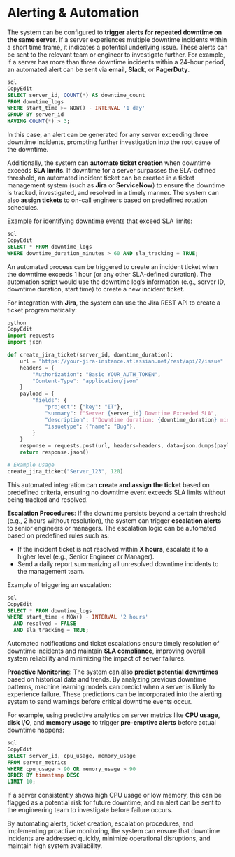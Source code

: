 # Alerting & Automation

The system can be configured to **trigger alerts for repeated downtime on the same server**. If a server experiences multiple downtime incidents within a short time frame, it indicates a potential underlying issue. These alerts can be sent to the relevant team or engineer to investigate further. For example, if a server has more than three downtime incidents within a 24-hour period, an automated alert can be sent via **email**, **Slack**, or **PagerDuty**.

```sql
sql
CopyEdit
SELECT server_id, COUNT(*) AS downtime_count
FROM downtime_logs
WHERE start_time >= NOW() - INTERVAL '1 day'
GROUP BY server_id
HAVING COUNT(*) > 3;

```

In this case, an alert can be generated for any server exceeding three downtime incidents, prompting further investigation into the root cause of the downtime.

Additionally, the system can **automate ticket creation** when downtime exceeds **SLA limits**. If downtime for a server surpasses the SLA-defined threshold, an automated incident ticket can be created in a ticket management system (such as **Jira** or **ServiceNow**) to ensure the downtime is tracked, investigated, and resolved in a timely manner. The system can also **assign tickets** to on-call engineers based on predefined rotation schedules.

Example for identifying downtime events that exceed SLA limits:

```sql
sql
CopyEdit
SELECT * FROM downtime_logs
WHERE downtime_duration_minutes > 60 AND sla_tracking = TRUE;

```

An automated process can be triggered to create an incident ticket when the downtime exceeds 1 hour (or any other SLA-defined duration). The automation script would use the downtime log’s information (e.g., server ID, downtime duration, start time) to create a new incident ticket.

For integration with **Jira**, the system can use the Jira REST API to create a ticket programmatically:

```python
python
CopyEdit
import requests
import json

def create_jira_ticket(server_id, downtime_duration):
    url = "https://your-jira-instance.atlassian.net/rest/api/2/issue"
    headers = {
        "Authorization": "Basic YOUR_AUTH_TOKEN",
        "Content-Type": "application/json"
    }
    payload = {
        "fields": {
            "project": {"key": "IT"},
            "summary": f"Server {server_id} Downtime Exceeded SLA",
            "description": f"Downtime duration: {downtime_duration} minutes.",
            "issuetype": {"name": "Bug"},
        }
    }
    response = requests.post(url, headers=headers, data=json.dumps(payload))
    return response.json()

# Example usage
create_jira_ticket("Server_123", 120)

```

This automated integration can **create and assign the ticket** based on predefined criteria, ensuring no downtime event exceeds SLA limits without being tracked and resolved.

**Escalation Procedures**: If the downtime persists beyond a certain threshold (e.g., 2 hours without resolution), the system can trigger **escalation alerts** to senior engineers or managers. The escalation logic can be automated based on predefined rules such as:

- If the incident ticket is not resolved within **X hours**, escalate it to a higher level (e.g., Senior Engineer or Manager).
- Send a daily report summarizing all unresolved downtime incidents to the management team.

Example of triggering an escalation:

```sql
sql
CopyEdit
SELECT * FROM downtime_logs
WHERE start_time < NOW() - INTERVAL '2 hours'
  AND resolved = FALSE
  AND sla_tracking = TRUE;

```

Automated notifications and ticket escalations ensure timely resolution of downtime incidents and maintain **SLA compliance**, improving overall system reliability and minimizing the impact of server failures.

**Proactive Monitoring**: The system can also **predict potential downtimes** based on historical data and trends. By analyzing previous downtime patterns, machine learning models can predict when a server is likely to experience failure. These predictions can be incorporated into the alerting system to send warnings before critical downtime events occur.

For example, using predictive analytics on server metrics like **CPU usage**, **disk I/O**, and **memory usage** to trigger **pre-emptive alerts** before actual downtime happens:

```sql
sql
CopyEdit
SELECT server_id, cpu_usage, memory_usage
FROM server_metrics
WHERE cpu_usage > 90 OR memory_usage > 90
ORDER BY timestamp DESC
LIMIT 10;

```

If a server consistently shows high CPU usage or low memory, this can be flagged as a potential risk for future downtime, and an alert can be sent to the engineering team to investigate before failure occurs.

By automating alerts, ticket creation, escalation procedures, and implementing proactive monitoring, the system can ensure that downtime incidents are addressed quickly, minimize operational disruptions, and maintain high system availability.